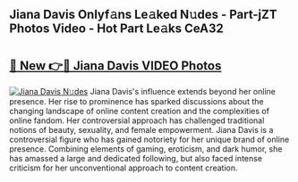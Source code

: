## Jiana Davis Onlyf𝚊ns Le𝚊ked N𝚞des - Part-jZT Photos Video - Hot Part Le𝚊ks CeA32

# <h2><a href="http://ab61030.deff.icu/?id=Jiana+Davis">🔗 New 👉🔴 Jiana Davis VIDEO Photos</a></h2>

[![Jiana Davis N𝚞des](https://i.imgur.com/rIISA9y.gif)](http://ab61030.deff.icu/?id=Jiana+Davis)
Jiana Davis's influence extends beyond her online presence. Her rise to prominence has sparked discussions about the changing landscape of online content creation and the complexities of online fandom. Her controversial approach has challenged traditional notions of beauty, sexuality, and female empowerment. Jiana Davis is a controversial figure who has gained notoriety for her unique brand of online presence. Combining elements of gaming, eroticism, and dark humor, she has amassed a large and dedicated following, but also faced intense criticism for her unconventional approach to content creation.
